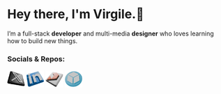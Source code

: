# Hey there, I'm Virgile.👋

I’m a full-stack **developer** and multi-media **designer** who loves learning how to build new things.


### Socials & Repos:
<a href="https://x.com/virgileblais/"><img src="icons/x/3d.png" alt="X" width="40"/></a>
<a href="https://www.linkedin.com/in/virgile-bissonnette-blais-b3b067155/"><img src="icons/linked-in/3d.png" alt="LinkedIn" width="40"/></a>
<a href="https://www.printables.com/@vblais_2149373"><img src="icons/printables/3d.png" alt="Printables" width="40"/></a>
<a href="https://sketchfab.com/virgile-blais"><img src="icons/sketchfab/3d.png" alt="Sketchfab" width="40"/></a>
